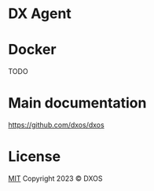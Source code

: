 # DX Agent

# Docker
TODO

# Main documentation
https://github.com/dxos/dxos

# License
[MIT](https://github.com/dxos/dxos/blob/main/LICENSE) Copyright 2023 © DXOS
